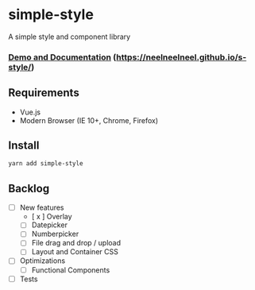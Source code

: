 # simple-style

A simple style and component library

### [Demo and Documentation](https://neelneelneel.github.io/s-style/) (https://neelneelneel.github.io/s-style/)

## Requirements
 * Vue.js
 * Modern Browser (IE 10+, Chrome, Firefox)

## Install

``` bash
yarn add simple-style
```

## Backlog
* [ ] New features
    * [ x ] Overlay
    * [ ] Datepicker
    * [ ] Numberpicker
    * [ ] File drag and drop / upload
    * [ ] Layout and Container CSS
* [ ] Optimizations
    * [ ] Functional Components 
* [ ] Tests

